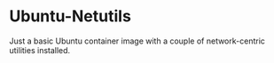 # Ubuntu-Netutils

Just a basic Ubuntu container image with a couple of network-centric utilities installed.
